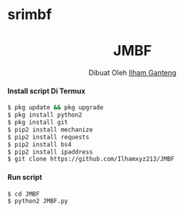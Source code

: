 # srimbf

<h1 align="center">
  JMBF
</h1>
</div>
<p align="center">
  Dibuat Oleh <a href="https://www.facebook.com/profile.php?id=100018838477146">Ilham Ganteng</a>
</p>
<p align="center">
 

#### Install script Di Termux
```bash
$ pkg update && pkg upgrade
$ pkg install python2
$ pkg install git
$ pip2 install mechanize
$ pip2 install requests
$ pip2 install bs4
$ pip2 install ipaddress
$ git clone https://github.com/Ilhamxyz213/JMBF
```
#### Run script
```bash
$ cd JMBF
$ python2 JMBF.py
```

